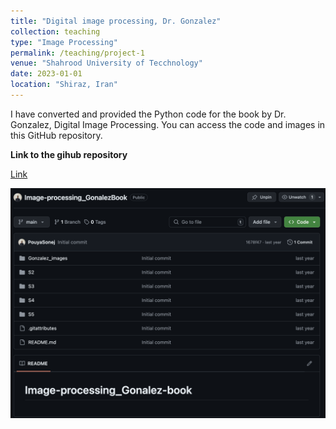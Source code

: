 ```yaml
---
title: "Digital image processing, Dr. Gonzalez"
collection: teaching
type: "Image Processing"
permalink: /teaching/project-1
venue: "Shahrood University of Tecchnology"
date: 2023-01-01
location: "Shiraz, Iran"
---
```


I have converted and provided the Python code for the book by Dr. Gonzalez, Digital Image Processing. You can access the code and images in this GitHub repository.


**Link to the gihub repository**

[Link](https://github.com/PouyaSonej/Image-processing_GonalezBook.git)

![image](/images/Project1.png)
